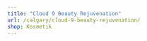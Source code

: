```yaml
---
title: "Cloud 9 Beauty Rejuvenation"
url: /calgary/cloud-9-beauty-rejuvenation/
shop: Kosmetik
---
```

